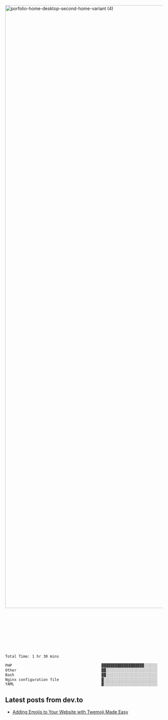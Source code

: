 <img width="1920" alt="porfolio-home-desktop-second-home-variant (4)" src="https://user-images.githubusercontent.com/44812120/231556360-1ee1d327-1a45-4bda-a93d-dd32a34149e4.png">
 
 
 
 
 
 <br><br><br><br><br><br><br>
<!--START_SECTION:waka-->

```txt
Total Time: 1 hr 30 mins

PHP                                        ▓▓▓▓▓▓▓▓▓▓▓▓▓▓▓▓▓▓▓░░░░░░   76.78 %
Other                                      ▓▓░░░░░░░░░░░░░░░░░░░░░░░   09.27 %
Bash                                       ▓▓░░░░░░░░░░░░░░░░░░░░░░░   06.71 %
Nginx configuration file                   ▓░░░░░░░░░░░░░░░░░░░░░░░░   02.45 %
YAML                                       ▓░░░░░░░░░░░░░░░░░░░░░░░░   02.41 %
```

<!--END_SECTION:waka-->

## Latest posts from dev.to
<!-- MEDIUM-STORY-LIST:START -->
- [Adding Emojis to Your Website with Twemoji Made Easy](https://dev.to/danielsebesta/adding-emojis-to-your-website-with-twemoji-made-easy-mc8)
<!-- MEDIUM-STORY-LIST:END -->

